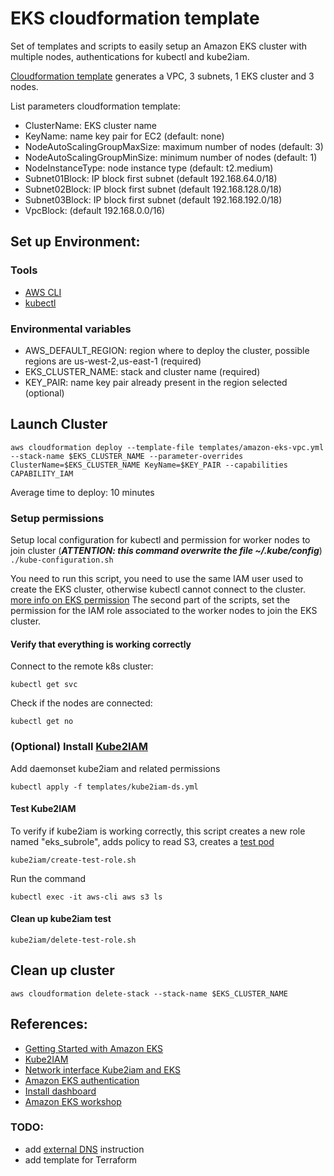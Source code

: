 # EKS cloudformation template

Set of templates and scripts to easily setup an Amazon EKS cluster with multiple nodes, authentications for kubectl and kube2iam.

[Cloudformation template](templates/amazon-eks-vpc.yml) generates a VPC, 3 subnets, 1 EKS cluster and 3 nodes.

List parameters cloudformation template:

- ClusterName: EKS cluster name
- KeyName: name key pair for EC2 (default: none)
- NodeAutoScalingGroupMaxSize: maximum number of nodes (default: 3)
- NodeAutoScalingGroupMinSize: minimum number of nodes (default: 1)
- NodeInstanceType: node instance type (default: t2.medium)
- Subnet01Block: IP block first subnet (default 192.168.64.0/18)
- Subnet02Block: IP block first subnet (default 192.168.128.0/18)
- Subnet03Block: IP block first subnet (default 192.168.192.0/18)
- VpcBlock: (default 192.168.0.0/16)

## Set up Environment:

### Tools

- [AWS CLI](https://docs.aws.amazon.com/cli/latest/userguide/installing.html)
- [kubectl](https://kubernetes.io/docs/tasks/tools/install-kubectl/)

### Environmental variables

- AWS_DEFAULT_REGION: region where to deploy the cluster, possible regions are us-west-2,us-east-1 (required)
- EKS_CLUSTER_NAME: stack and cluster name (required)
- KEY_PAIR: name key pair already present in the region selected (optional)

## Launch Cluster

```
aws cloudformation deploy --template-file templates/amazon-eks-vpc.yml --stack-name $EKS_CLUSTER_NAME --parameter-overrides ClusterName=$EKS_CLUSTER_NAME KeyName=$KEY_PAIR --capabilities CAPABILITY_IAM
```

Average time to deploy: 10 minutes

### Setup permissions

Setup local configuration for kubectl and permission for worker nodes to join cluster (**_ATTENTION: this command overwrite the file ~/.kube/config_**)
`./kube-configuration.sh`

You need to run this script, you need to use the same IAM user used to create the EKS cluster, otherwise kubectl cannot connect to the cluster. [more info on EKS permission](https://docs.aws.amazon.com/eks/latest/userguide/add-user-role.html)
The second part of the scripts, set the permission for the IAM role associated to the worker nodes to join the EKS cluster.

#### Verify that everything is working correctly

Connect to the remote k8s cluster:

```
kubectl get svc
```

Check if the nodes are connected:

```
kubectl get no
```

### (Optional) Install [Kube2IAM](https://github.com/jtblin/kube2iam)

Add daemonset kube2iam and related permissions

```
kubectl apply -f templates/kube2iam-ds.yml
```

#### Test Kube2IAM

To verify if kube2iam is working correctly, this script creates a new role named "eks_subrole", adds policy to read S3, creates a [test pod](kube2iam/test-pod.yml)

```
kube2iam/create-test-role.sh
```

Run the command

```
kubectl exec -it aws-cli aws s3 ls
```

#### Clean up kube2iam test

```
kube2iam/delete-test-role.sh
```

## Clean up cluster

```
aws cloudformation delete-stack --stack-name $EKS_CLUSTER_NAME
```

## References:

- [Getting Started with Amazon EKS](https://docs.aws.amazon.com/eks/latest/userguide/getting-started.html)
- [Kube2IAM](https://github.com/jtblin/kube2iam)
- [Network interface Kube2iam and EKS](https://github.com/jtblin/kube2iam/pull/146)
- [Amazon EKS authentication](https://docs.aws.amazon.com/eks/latest/userguide/managing-auth.html)
- [Install dashboard](https://docs.aws.amazon.com/eks/latest/userguide/dashboard-tutorial.html)
- [Amazon EKS workshop](https://github.com/aws-samples/aws-workshop-for-kubernetes)

### TODO:

- add [external DNS](https://github.com/kubernetes-incubator/external-dns/blob/master/docs/tutorials/aws-sd.md) instruction
- add template for Terraform
